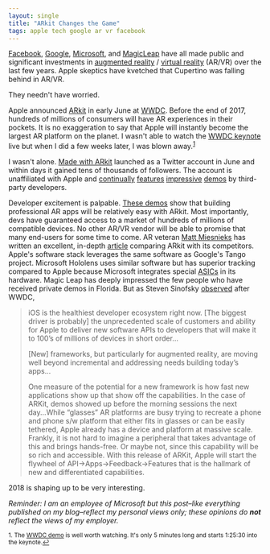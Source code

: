 ```yaml
---
layout: single
title: "ARkit Changes the Game"
tags: apple tech google ar vr facebook
---
```


[Facebook](https://en.wikipedia.org/wiki/Oculus_VR), [Google](https://en.wikipedia.org/wiki/Tango_(platform)), [Microsoft](https://www.microsoft.com/en-us/hololens), and [MagicLeap](https://en.wikipedia.org/wiki/Magic_Leap) have all made public and significant investments in [augmented reality](https://en.wikipedia.org/wiki/Augmented_reality) / [virtual reality](https://en.wikipedia.org/wiki/Virtual_reality) (AR/VR) over the last few years. Apple skeptics have kvetched that Cupertino was falling behind in AR/VR.

They needn't have worried.

Apple announced [ARkit](https://developer.apple.com/arkit/) in early June at [WWDC](https://www.apple.com/apple-events/june-2017/). Before the end of 2017,  hundreds of millions of consumers will have AR experiences in their pockets. It is no exaggeration to say that Apple will instantly become the largest AR platform on the planet. I wasn't able to watch the [WWDC keynote](https://www.youtube.com/watch?v=oaqHdULqet0) live but when I did a few weeks later, I was blown away.<sup><a href="#fn1" id="ref1">1</a></sup>

I wasn't alone.  [Made with ARkit](https://twitter.com/madewitharkit?lang=en) launched as a Twitter account in June and within days it gained tens of thousands of followers. The account is unaffiliated with Apple and [continually](https://youtu.be/rIPfpGCxONQ) [features](https://youtu.be/ZBdRAdSosv4)  [impressive](https://youtu.be/AvwvHIv7nwo) [demos](https://youtu.be/oFdgVNg4ryM) by third-party developers. 

Developer excitement is palpable. [These demos](http://www.madewitharkit.com) show that building professional AR apps will be relatively easy with ARkit. Most importantly, devs have guaranteed access to a market of hundreds of millions of compatible devices. No other AR/VR vendor will be able to promise that many end-users for some time to come. AR veteran [Matt Miesnieks](https://www.linkedin.com/in/mattmiesnieks/) has written an excellent, in-depth [article](https://medium.com/super-ventures-blog/why-is-arkit-better-than-the-alternatives-af8871889d6a) comparing ARkit with its competitors. Apple's software stack leverages the same software as Google's Tango project. Microsoft Hololens uses similar software but has superior tracking compared to Apple because Microsoft integrates special [ASICs](https://en.wikipedia.org/wiki/Application-specific_integrated_circuit) in its hardware.  Magic Leap has deeply impressed the few people who have received private demos in Florida. But as Steven Sinofsky [observed](https://medium.learningbyshipping.com/wwdc-2017-some-thoughts-3ff3230cdd58) after WWDC, 

>iOS is the healthiest developer ecosystem right now. [The biggest driver is probably] the unprecedented scale of customers and ability for Apple to deliver new software APIs to developers that will make it to 100’s of millions of devices in short order... 
>
>[New] frameworks, but particularly for augmented reality, are moving well beyond incremental and addressing needs building today’s apps...
>
>One measure of the potential for a new framework is how fast new applications show up that show off the capabilities. In the case of ARKit, demos showed up before the morning sessions the next day...While “glasses” AR platforms are busy trying to recreate a phone and phone s/w platform that either fits in glasses or can be easily tethered, Apple already has a device and platform at massive scale. Frankly, it is not hard to imagine a peripheral that takes advantage of this and brings hands-free. Or maybe not, since this capability will be so rich and accessible. With this release of ARKit, Apple will start the flywheel of API->Apps->Feedback->Features that is the hallmark of new and differentiated capabilities. 

2018 is shaping up to be very interesting.

*Reminder: I am an employee of Microsoft but this post–like everything published on my blog–reflect my personal views only; these opinions do  **not** reflect the views of my employer.*

<sup id="fn1">1. The [WWDC demo](https://www.youtube.com/watch?v=oaqHdULqet0) is well worth watching. It's only 5 minutes long and starts 1:25:30 into the keynote.<a href="#ref1" title="Return to text.">↩</a></sup>


